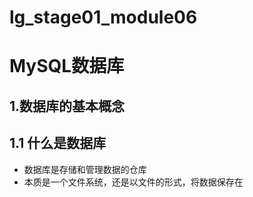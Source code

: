 # lg_stage01_module06

# MySQL数据库

## 1.数据库的基本概念
## 1.1 什么是数据库
* 数据库是存储和管理数据的仓库
* 本质是一个文件系统，还是以文件的形式，将数据保存在